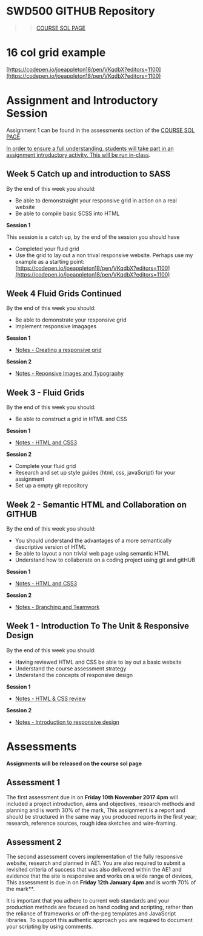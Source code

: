 # SWD500 GITHUB Repository 
>> [COURSE SOL PAGE](https://learn.solent.ac.uk/course/view.php?id=26268&section=0)

# 16 col grid example 
[https://codepen.io/joeappleton18/pen/VKqdbX?editors=1100](https://codepen.io/joeappleton18/pen/VKqdbX?editors=1100)


# Assignment and Introductory Session

Assignment 1 can be found in the assessments section of the [COURSE SOL PAGE](https://learn.solent.ac.uk/course/view.php?id=26268&section=0). 

[In order to ensure a full understanding, students will take part in an assignment introductory activity. This will be run in-class](assignment_introduction.md).



## Week 5 Catch up and introduction to SASS 

By the end of this week you should:

- Be able to demonstraight your responsive grid in action on a real website 
- Be able to compile basic SCSS into HTML

**Session 1**

This session is a catch up, by the end of the session you should have

- Completed your fluid grid 
- Use the grid to lay out a non trival responsive website. Perhaps use my example as a starting point:
[https://codepen.io/joeappleton18/pen/VKqdbX?editors=1100](https://codepen.io/joeappleton18/pen/VKqdbX?editors=1100)



## Week 4  Fluid Grids Continued 

By the end of this week you should:

- Be able to demonstrate your responsive grid
- Implement responsive imagages

**Session 1**

- [Notes - Creating a responsive grid](sessions/session4.0/README.md) 

**Session 2**

- [Notes - Reponsive Images and Typography](sessions/session4.1/README.md) 


## Week 3  - Fluid Grids

By the end of this week you should:

- Be able to construct a grid in HTML and CSS


**Session 1**

-  [Notes - HTML and CSS3](sessions/session3.0/README.md) 

**Session 2**

-  Complete your fluid grid 
-  Research and set up style guides (html, css, javaScript) for your assignment 
-  Set up a empty git repository 


## Week 2 - Semantic HTML and Collaboration on GITHUB

By the end of this week you should:

- You should understand the advantages of a more semantically descriptive version of HTML 
- Be able to layout a non trivial web page using semantic HTML
- Understand how to collaborate on a coding project using git and gitHUB


**Session 1**

-  [Notes - HTML and CSS3](sessions/session2.0/README.md) 

**Session 2**

-  [Notes - Branching and Teamwork](sessions/session2.1/README.md)


## Week 1 - Introduction To The Unit & Responsive Design

By the end of this week you should:

- Having reviewed HTML and CSS be able to lay out a basic website
- Understand the course assessment strategy 
- Understand the concepts of responsive design


**Session 1**

-  [Notes - HTML & CSS review](sessions/session1.0/README.md) 

**Session 2**

- [Notes - Introduction to responsive design](sessions/session1.1/README.md) 




# Assessments 

**Assignments will be released on the course sol page**



## Assessment 1 


The first assessment due in on **Friday 10th November 2017 4pm** will included a project introduction, aims and objectives, research methods and planning and is worth 30% of the mark, This assignment is a report and should be structured in the same way you produced reports in the first year; research, reference sources, rough idea sketches and wire-framing.

## Assessment 2

The second assessment covers implementation of the fully responsive website, research and planned in AE1. You are also required to submit a revisited criteria of success that was also delivered within the AE1 and evidence that the site is responsive and works on a wide range of devices, This assessment is due in on **Friday 12th January 4pm** and is worth 70% of the mark**.

It is important that you adhere to current web standards and your production methods are focused on hand coding and scripting, rather than the reliance of frameworks or off-the-peg templates and JavaScript libraries. To support this authentic approach you are required to document your scripting by using comments.


